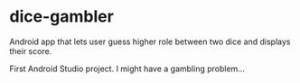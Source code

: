 # dice-gambler
Android app that lets user guess higher role between two dice and displays their score.

First Android Studio project. I might have a gambling problem...

